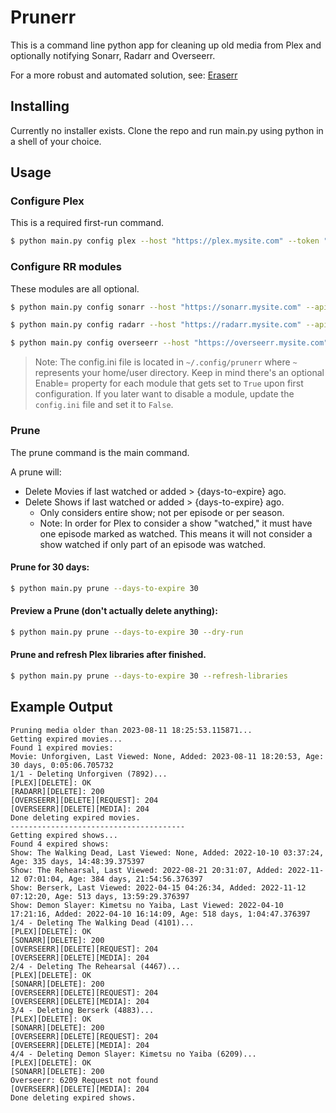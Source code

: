 # Prunerr
This is a command line python app for cleaning up old media from Plex and optionally notifying Sonarr, Radarr and Overseerr.

For a more robust and automated solution, see: [Eraserr](https://github.com/everettsouthwick/Eraserr)

## Installing
Currently no installer exists. Clone the repo and run main.py using python in a shell of your choice.

## Usage
### Configure Plex
This is a required first-run command.
```bash
$ python main.py config plex --host "https://plex.mysite.com" --token "myplextoken"
```

### Configure RR modules
These modules are all optional.
```bash
$ python main.py config sonarr --host "https://sonarr.mysite.com" --api-key "myapikey"
```
```bash
$ python main.py config radarr --host "https://radarr.mysite.com" --api-key "myapikey"
```
```bash
$ python main.py config overseerr --host "https://overseerr.mysite.com" --api-key "myapikey"
```

> Note: The config.ini file is located in `~/.config/prunerr` where `~` represents your home/user directory.
Keep in mind there's an optional Enable= property for each module that gets set to `True` upon first configuration. If you later want to disable a module, update the `config.ini` file and set it to `False`.

### Prune
The prune command is the main command. 

A prune will:
- Delete Movies if last watched or added > {days-to-expire} ago.
- Delete Shows if last watched or added > {days-to-expire} ago.
    - Only considers entire show; not per episode or per season.
    - Note: In order for Plex to consider a show "watched," it must have one episode marked as watched. This means it will not consider a show watched if only part of an episode was watched.

#### Prune for 30 days:
```bash
$ python main.py prune --days-to-expire 30
```

#### Preview a Prune (don't actually delete anything):
```bash
$ python main.py prune --days-to-expire 30 --dry-run
```

#### Prune and refresh Plex libraries after finished.
```bash
$ python main.py prune --days-to-expire 30 --refresh-libraries
```

## Example Output
```
Pruning media older than 2023-08-11 18:25:53.115871...
Getting expired movies...
Found 1 expired movies:
Movie: Unforgiven, Last Viewed: None, Added: 2023-08-11 18:20:53, Age: 30 days, 0:05:06.705732
1/1 - Deleting Unforgiven (7892)...
[PLEX][DELETE]: OK
[RADARR][DELETE]: 200
[OVERSEERR][DELETE][REQUEST]: 204
[OVERSEERR][DELETE][MEDIA]: 204
Done deleting expired movies.
---------------------------------------
Getting expired shows...
Found 4 expired shows:
Show: The Walking Dead, Last Viewed: None, Added: 2022-10-10 03:37:24, Age: 335 days, 14:48:39.375397
Show: The Rehearsal, Last Viewed: 2022-08-21 20:31:07, Added: 2022-11-12 07:01:04, Age: 384 days, 21:54:56.376397
Show: Berserk, Last Viewed: 2022-04-15 04:26:34, Added: 2022-11-12 07:12:20, Age: 513 days, 13:59:29.376397
Show: Demon Slayer: Kimetsu no Yaiba, Last Viewed: 2022-04-10 17:21:16, Added: 2022-04-10 16:14:09, Age: 518 days, 1:04:47.376397
1/4 - Deleting The Walking Dead (4101)...
[PLEX][DELETE]: OK
[SONARR][DELETE]: 200
[OVERSEERR][DELETE][REQUEST]: 204
[OVERSEERR][DELETE][MEDIA]: 204
2/4 - Deleting The Rehearsal (4467)...
[PLEX][DELETE]: OK
[SONARR][DELETE]: 200
[OVERSEERR][DELETE][REQUEST]: 204
[OVERSEERR][DELETE][MEDIA]: 204
3/4 - Deleting Berserk (4883)...
[PLEX][DELETE]: OK
[SONARR][DELETE]: 200
[OVERSEERR][DELETE][REQUEST]: 204
[OVERSEERR][DELETE][MEDIA]: 204
4/4 - Deleting Demon Slayer: Kimetsu no Yaiba (6209)...
[PLEX][DELETE]: OK
[SONARR][DELETE]: 200
Overseerr: 6209 Request not found
[OVERSEERR][DELETE][MEDIA]: 204
Done deleting expired shows.
```